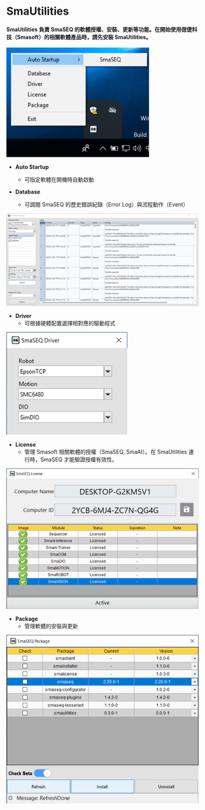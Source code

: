 # SmaUtilities

#### SmaUtilities 負責 SmaSEQ 的軟體授權、安裝、更新等功能。在開始使用偲倢科技（Smasoft）的相關軟體產品時，請先安裝 SmaUtilities。

![Menu of SmaUtilities](../.gitbook/assets/smautilities_menu.PNG)

* **Auto Startup**

  * 可指定軟體在開機時自動啟動

* **Database**
  * 可調閱 SmaSEQ 的歷史錯誤紀錄（Error Log）與流程動作（Event）

![SmaUtilities - Database](../.gitbook/assets/smautilities_database_interface.PNG)

* **Driver**
  * 可根據硬體配置選擇相對應的驅動程式

![SmaUtilities - Driver](../.gitbook/assets/smautilities_driver_setup%20%281%29.PNG)

* **License**
  * 管理 Smasoft 相關軟體的授權（SmaSEQ, SmaAI）。在 SmaUtilities 運行時，SmaSEQ 才能驗證授權有效性。

![SmaUtilities - License](../.gitbook/assets/smautilities_license_setup_activated%20%281%29.PNG)

* **Package**
  * 管理軟體的安裝與更新

![SmaUtilities - Package](../.gitbook/assets/smautilities_package_install-smaseq_finish.PNG)

